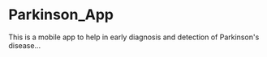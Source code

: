 # Parkinson_App

This is a mobile app to help in early diagnosis and detection of Parkinson's disease...
